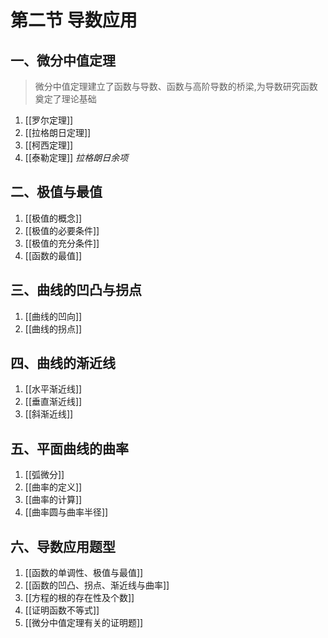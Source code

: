 # 第二节 导数应用
## 一、微分中值定理
> 微分中值定理建立了函数与导数、函数与高阶导数的桥梁,为导数研究函数奠定了理论基础

1. [[罗尔定理]]
2. [[拉格朗日定理]]
3. [[柯西定理]]
4. [[泰勒定理]] *拉格朗日余项*

## 二、极值与最值
1. [[极值的概念]]
2. [[极值的必要条件]]
3. [[极值的充分条件]]
4. [[函数的最值]]

## 三、曲线的凹凸与拐点
1. [[曲线的凹向]]
2. [[曲线的拐点]]
   
## 四、曲线的渐近线
1. [[水平渐近线]]
2. [[垂直渐近线]]
3. [[斜渐近线]]
   
## 五、平面曲线的曲率
1. [[弧微分]]
2. [[曲率的定义]]
3. [[曲率的计算]]
4. [[曲率圆与曲率半径]]

## 六、导数应用题型
1. [[函数的单调性、极值与最值]]
2. [[函数的凹凸、拐点、渐近线与曲率]]
3. [[方程的根的存在性及个数]]
4. [[证明函数不等式]]
5. [[微分中值定理有关的证明题]]
